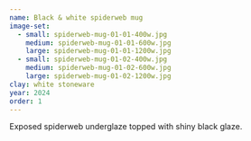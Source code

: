 ```yaml
---
name: Black & white spiderweb mug
image-set:
  - small: spiderweb-mug-01-01-400w.jpg
    medium: spiderweb-mug-01-01-600w.jpg
    large: spiderweb-mug-01-01-1200w.jpg
  - small: spiderweb-mug-01-02-400w.jpg
    medium: spiderweb-mug-01-02-600w.jpg
    large: spiderweb-mug-01-02-1200w.jpg
clay: white stoneware
year: 2024
order: 1
---
```


Exposed spiderweb underglaze topped with shiny black glaze.